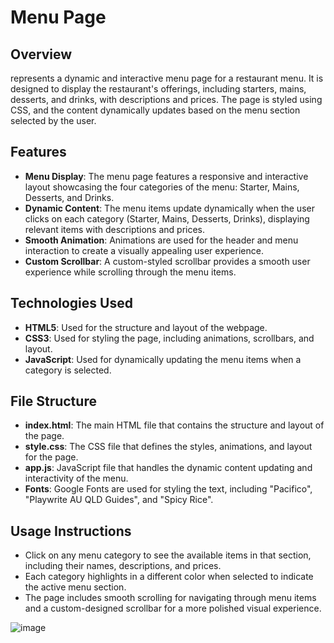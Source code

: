   # Menu Page 

## Overview

represents a dynamic and interactive menu page for a restaurant menu. It is designed to display the restaurant's offerings, including starters, mains, desserts, and drinks, with descriptions and prices. The page is styled using CSS, and the content dynamically updates based on the menu section selected by the user.

## Features

- **Menu Display**: The menu page features a responsive and interactive layout showcasing the four categories of the menu: Starter, Mains, Desserts, and Drinks.
- **Dynamic Content**: The menu items update dynamically when the user clicks on each category (Starter, Mains, Desserts, Drinks), displaying relevant items with descriptions and prices.
- **Smooth Animation**: Animations are used for the header and menu interaction to create a visually appealing user experience.
- **Custom Scrollbar**: A custom-styled scrollbar provides a smooth user experience while scrolling through the menu items.

## Technologies Used

- **HTML5**: Used for the structure and layout of the webpage.
- **CSS3**: Used for styling the page, including animations, scrollbars, and layout.
- **JavaScript**: Used for dynamically updating the menu items when a category is selected.

## File Structure

- **index.html**: The main HTML file that contains the structure and layout of the page.
- **style.css**: The CSS file that defines the styles, animations, and layout for the page.
- **app.js**: JavaScript file that handles the dynamic content updating and interactivity of the menu.
- **Fonts**: Google Fonts are used for styling the text, including "Pacifico", "Playwrite AU QLD Guides", and "Spicy Rice".

## Usage Instructions

- Click on any menu category to see the available items in that section, including their names, descriptions, and prices.
- Each category highlights in a different color when selected to indicate the active menu section.
- The page includes smooth scrolling for navigating through menu items and a custom-designed scrollbar for a more polished visual experience.




![image](https://github.com/user-attachments/assets/0c0a4fcb-af37-4540-a1d6-23aa04eb9391)
